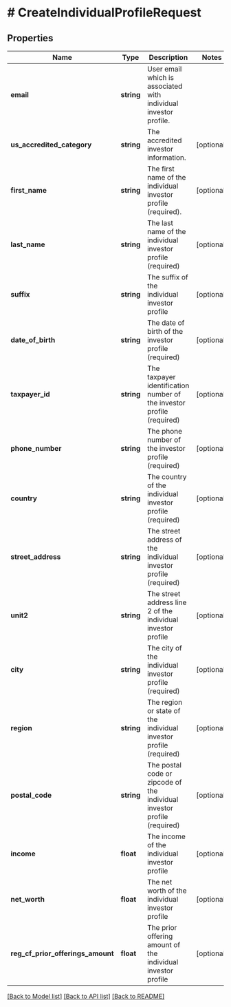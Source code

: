 # # CreateIndividualProfileRequest

## Properties

Name | Type | Description | Notes
------------ | ------------- | ------------- | -------------
**email** | **string** | User email which is associated with individual investor profile. |
**us_accredited_category** | **string** | The accredited investor information. | [optional]
**first_name** | **string** | The first name of the individual investor profile (required). | [optional]
**last_name** | **string** | The last name of the individual investor profile (required) | [optional]
**suffix** | **string** | The suffix of the individual investor profile | [optional]
**date_of_birth** | **string** | The date of birth of the investor profile (required) | [optional]
**taxpayer_id** | **string** | The taxpayer identification number of the investor profile (required) | [optional]
**phone_number** | **string** | The phone number of the investor profile (required) | [optional]
**country** | **string** | The country of the individual investor profile (required) | [optional]
**street_address** | **string** | The street address of the individual investor profile (required) | [optional]
**unit2** | **string** | The street address line 2 of the individual investor profile | [optional]
**city** | **string** | The city of the individual investor profile (required) | [optional]
**region** | **string** | The region or state of the individual investor profile (required) | [optional]
**postal_code** | **string** | The postal code or zipcode of the individual investor profile (required) | [optional]
**income** | **float** | The income of the individual investor profile | [optional]
**net_worth** | **float** | The net worth of the individual investor profile | [optional]
**reg_cf_prior_offerings_amount** | **float** | The prior offering amount of the individual investor profile | [optional]

[[Back to Model list]](../../README.md#models) [[Back to API list]](../../README.md#endpoints) [[Back to README]](../../README.md)
